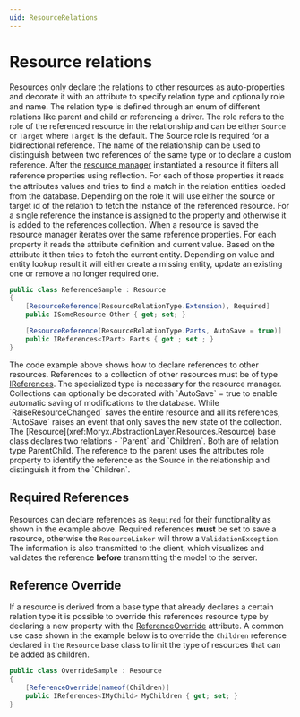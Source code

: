 ```yaml
---
uid: ResourceRelations
---
```

# Resource relations

Resources only declare the relations to other resources as auto-properties and decorate it with an attribute to specify relation type and optionally role and name. The relation type is deﬁned through an enum of different relations like parent and child or referencing a driver. The role refers to the role of the referenced resource in the relationship and can be either `Source` or `Target` where `Target` is the default. The Source role is required for a bidirectional reference. The name of the relationship can be used to distinguish between two references of the same type or to declare a custom reference. After the [resource manager](xref:ResourceManagement) instantiated a resource it ﬁlters all reference properties using reﬂection. For each of those properties it reads the attributes values and tries to ﬁnd a match in the relation entities loaded from the database. Depending on the role it will use either the source or target id of the relation to fetch the instance of the referenced resource. For a single reference the instance is assigned to the property and otherwise it is added to the references collection. When a resource is saved the resource manager iterates over the same reference properties. For each property it reads the attribute deﬁnition and current value. Based on the attribute it then tries to fetch the current entity. Depending on value and entity lookup result it will either create a missing entity, update an existing one or remove a no longer required one.

```cs
public class ReferenceSample : Resource
{
    [ResourceReference(ResourceRelationType.Extension), Required]
    public ISomeResource Other { get; set; }

    [ResourceReference(ResourceRelationType.Parts, AutoSave = true)]
    public IReferences<IPart> Parts { get ; set ; }
}
```

The code example above shows how to declare references to other resources. References to a collection of other resources must be of type [IReferences](xref:Moryx.AbstractionLayer.Resources.IReferences`1). The specialized type is necessary for the resource manager. Collections can optionally be decorated with `AutoSave` = true to enable automatic saving of modifications to the database. While `RaiseResourceChanged` saves the entire resource and all its references, `AutoSave` raises an event that only saves the new state of the collection. The [Resource](xref:Moryx.AbstractionLayer.Resources.Resource) base class declares two relations - `Parent` and `Children`. Both are of relation type ParentChild. The reference to the parent uses the attributes role property to identify the reference as the Source in the relationship and distinguish it from the `Children`.

## Required References

Resources can declare references as `Required` for their functionality as shown in the example above. Required references **must** be set to save a resource, otherwise the `ResourceLinker` will throw a `ValidationException`. The information is also transmitted to the client, which visualizes and validates the reference **before** transmitting the model to the server. 

## Reference Override

If a resource is derived from a base type that already declares a certain relation type it is possible to override this references resource type by declaring a new property with the [ReferenceOverride](xref:Moryx.AbstractionLayer.Resources.ReferenceOverrideAttribute) attribute. A common use case shown in the example below is to override the `Children` reference declared in the `Resource` base class to limit the type of resources that can be added as children.

```cs
public class OverrideSample : Resource
{
    [ReferenceOverride(nameof(Children)]
    public IReferences<IMyChild> MyChildren { get; set; }
}
```